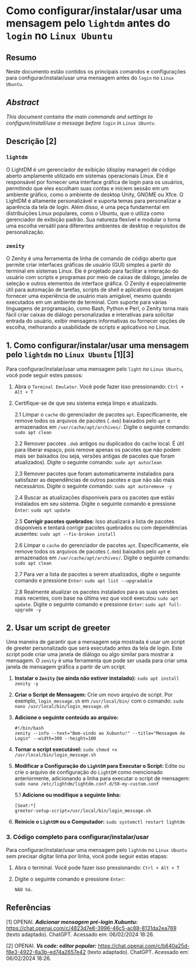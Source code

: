 # Como configurar/instalar/usar uma mensagem pelo `lightdm` antes do `login` no `Linux Ubuntu`

## Resumo

Neste documento estão contidos os principais comandos e configurações para configurar/instalar/usar uma mensagem antes do `login` no `Linux Ubuntu`.

## _Abstract_

_This document contains the main commands and settings to configure/install/use a message before `login` in `Linux Ubuntu`._


## Descrição [2]

### `lightdm`

O LightDM é um gerenciador de exibição (display manager) de código aberto amplamente utilizado em sistemas operacionais Linux. Ele é responsável por fornecer uma interface gráfica de login para os usuários, permitindo que eles escolham suas contas e iniciem sessão em um ambiente gráfico, como o ambiente de desktop Unity, GNOME ou Xfce. O LightDM é altamente personalizável e suporta temas para personalizar a aparência da tela de login. Além disso, é uma peça fundamental em distribuições Linux populares, como o Ubuntu, que o utiliza como gerenciador de exibição padrão. Sua natureza flexível e modular o torna uma escolha versátil para diferentes ambientes de desktop e requisitos de personalização.

### `zenity`

O Zenity é uma ferramenta de linha de comando de código aberto que permite criar interfaces gráficas de usuário (GUI) simples a partir do terminal em sistemas Linux. Ele é projetado para facilitar a interação do usuário com scripts e programas por meio de caixas de diálogo, janelas de seleção e outros elementos de interface gráfica. O Zenity é especialmente útil para automação de tarefas, scripts de shell e aplicativos que desejam fornecer uma experiência de usuário mais amigável, mesmo quando executados em um ambiente de terminal. Com suporte para várias linguagens de programação, como Bash, Python e Perl, o Zenity torna mais fácil criar caixas de diálogo personalizadas e interativas para solicitar entrada do usuário, exibir mensagens informativas ou fornecer opções de escolha, melhorando a usabilidade de scripts e aplicativos no Linux.


## 1. Como configurar/instalar/usar uma mensagem pelo `lightdm` no `Linux Ubuntu` [1][3]

Para configurar/instalar/usar uma mensagem pelo `light` no `Linux Ubuntu`, você pode seguir estes passos:

1. Abra o `Terminal Emulator`. Você pode fazer isso pressionando: `Ctrl + Alt + T`    

2. Certifique-se de que seu sistema esteja limpo e atualizado.

    2.1 Limpar o `cache` do gerenciador de pacotes `apt`. Especificamente, ele remove todos os arquivos de pacotes (`.deb`) baixados pelo `apt` e armazenados em `/var/cache/apt/archives/`. Digite o seguinte comando: `sudo apt clean` 
    
    2.2 Remover pacotes `.deb` antigos ou duplicados do cache local. É útil para liberar espaço, pois remove apenas os pacotes que não podem mais ser baixados (ou seja, versões antigas de pacotes que foram atualizados). Digite o seguinte comando: `sudo apt autoclean`

    2.3 Remover pacotes que foram automaticamente instalados para satisfazer as dependências de outros pacotes e que não são mais necessários. Digite o seguinte comando: `sudo apt autoremove -y`

    2.4 Buscar as atualizações disponíveis para os pacotes que estão instalados em seu sistema. Digite o seguinte comando e pressione `Enter`: `sudo apt update`

    2.5 **Corrigir pacotes quebrados**: Isso atualizará a lista de pacotes disponíveis e tentará corrigir pacotes quebrados ou com dependências ausentes: `sudo apt --fix-broken install`

    2.6 Limpar o `cache` do gerenciador de pacotes `apt`. Especificamente, ele remove todos os arquivos de pacotes (`.deb`) baixados pelo `apt` e armazenados em `/var/cache/apt/archives/`. Digite o seguinte comando: `sudo apt clean` 
    
    2.7 Para ver a lista de pacotes a serem atualizados, digite o seguinte comando e pressione `Enter`:  `sudo apt list --upgradable`

    2.8 Realmente atualizar os pacotes instalados para as suas versões mais recentes, com base na última vez que você executou `sudo apt update`. Digite o seguinte comando e pressione `Enter`: `sudo apt full-upgrade -y`
 

## 2. Usar um script de greeter

Uma maneira de garantir que a mensagem seja mostrada é usar um script de greeter personalizado que será executado antes da tela de login. Este script pode criar uma janela de diálogo ou algo similar para mostrar a mensagem. O `zenity` é uma ferramenta que pode ser usada para criar uma janela de mensagem gráfica a partir de um script.

1. **Instalar o `Zenity` (se ainda não estiver instalado):** `sudo apt install zenity -y`

2. **Criar o Script de Mensagem:** Crie um novo arquivo de script. Por exemplo, `login_message.sh` em `/usr/local/bin/` com o comando: `sudo nano /usr/local/bin/login_message.sh`

3. **Adicione o seguinte conteúdo ao arquivo:**

    ```
    #!/bin/bash
    zenity --info --text="Bem-vindo ao Xubuntu!" --title="Mensagem de Login" --width=300 --height=100
    ```

4. **Tornar o script executável:** `sudo chmod +x /usr/local/bin/login_message.sh`

5. **Modificar a Configuração do `LightDM` para Executar o Script:** Edite ou crie o arquivo de configuração do `LightDM` como mencionado anteriormente, adicionando a linha para executar o script de mensagem: `sudo nano /etc/lightdm/lightdm.conf.d/50-my-custom.conf`

    5.1 **Adicione ou modifique a seguinte linha:** 

    ```
    [Seat:*]
    greeter-setup-script=/usr/local/bin/login_message.sh
    ```

6. **Reinicie o `LightDM` ou o Computador:** `sudo systemctl restart lightdm`


### 3. Código completo para configurar/instalar/usar

Para configurar/instalar/usar uma mensagem pelo `lightdm` no `Linux Ubuntu` sem precisar digitar linha por linha, você pode seguir estas etapas:

1. Abra o terminal. Você pode fazer isso pressionando: `Ctrl + Alt + T`

2. Digite o seguinte comando e pressione `Enter`:

    ```
    NÂO há.
    ```


## Referências

[1] OPENAI. ***Adicionar mensagem pré-login Xubuntu:*** https://chat.openai.com/c/4823d7e8-3996-46c5-ac88-8131da2ea769 (texto adaptado). ChatGPT. Acessado em: 06/02/2024 18:26.

[2] OPENAI. ***Vs code: editor popular:*** https://chat.openai.com/c/b640a25d-f8e3-4922-8a3b-ed74a2657e42 (texto adaptado). ChatGPT. Acessado em: 06/02/2024 18:26.

